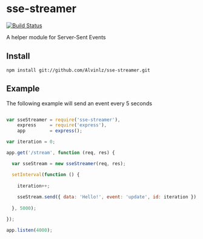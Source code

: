 sse-streamer
============
[![Build Status](https://travis-ci.org/Alvinlz/sse-streamer.svg?branch=master)](https://travis-ci.org/Alvinlz/sse-streamer)

A helper module for Server-Sent Events

## Install

```
npm install git://github.com/Alvinlz/sse-streamer.git
```

## Example

The following example will send an event every 5 seconds
``` js

var sseStreamer = require('sse-streamer'),
    express     = require('express'),
    app         = express();

var iteration = 0;

app.get('/stream', function (req, res) {

  var sseStream = new sseStreamer(req, res);

  setInterval(function () {
  
    iteration++;
  
    sseStream.send({ data: 'Hello!', event: 'update', id: iteration }); 
  
  }, 5000);

});

app.listen(4000);
```